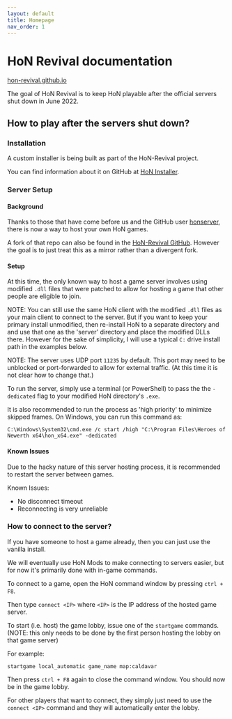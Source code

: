 ```yaml
---
layout: default
title: Homepage
nav_order: 1
---
```


# HoN Revival documentation

[hon-revival.github.io](https://hon-revival.github.io/)

The goal of HoN Revival is to keep HoN playable after the official servers
shut down in June 2022.

## How to play after the servers shut down?

### Installation

A custom installer is being built as part of the HoN-Revival project.

You can find information about it on GitHub at
[HoN Installer](https://github.com/HoN-Revival/HoN-Installer).

### Server Setup

#### Background

Thanks to those that have come before us and the GitHub user
[honserver](https://github.com/honserver/honserver), there is now a way
to host your own HoN games.

A fork of that repo can also be found in the
[HoN-Revival GitHub](https://github.com/HoN-Revival/honserver). However
the goal is to just treat this as a mirror rather than a divergent fork.

#### Setup

At this time, the only known way to host a game server involves using
modified `.dll` files that were patched to allow for hosting a game that
other people are eligible to join.

NOTE: You can still use the same HoN client with the modified `.dll` files
as your main client to connect to the server. But if you want to keep your
primary install unmodified, then re-install HoN to a separate directory and
and use that one as the 'server' directory and place the modified DLLs there.
However for the sake of simplicity, I will use a typical `C:` drive install
path in the examples below.

NOTE: The server uses UDP port `11235` by default. This port may need to
be unblocked or port-forwarded to allow for external traffic.
(At this time it is not clear how to change that.)

To run the server, simply use a terminal (or PowerShell) to pass the 
the `-dedicated` flag to your modified HoN directory's `.exe`.

It is also recommended to run the process as 'high priority' to minimize
skipped frames. On Windows, you can run this command as:

```
C:\Windows\System32\cmd.exe /c start /high "C:\Program Files\Heroes of Newerth x64\hon_x64.exe" -dedicated
```

#### Known Issues

Due to the hacky nature of this server hosting process, it is recommended to
restart the server between games.

Known Issues:

  - No disconnect timeout
  - Reconnecting is very unreliable

### How to connect to the server?

If you have someone to host a game already, then you can just use the
vanilla install.

We will eventually use HoN Mods to make connecting to servers easier,
but for now it's primarily done with in-game commands.

To connect to a game, open the HoN command window by pressing `ctrl + F8`.

Then type `connect <IP>` where `<IP>` is the IP address of the hosted game
server.

To start (i.e. host) the game lobby, issue one of the `startgame` commands.
(NOTE: this only needs to be done by the first person hosting the lobby
on that game server)

For example:

```
startgame local_automatic game_name map:caldavar
```

Then press `ctrl + F8` again to close the command window. You should now
be in the game lobby.

For other players that want to connect, they simply just need to use the
`connect <IP>` command and they will automatically enter the lobby.
